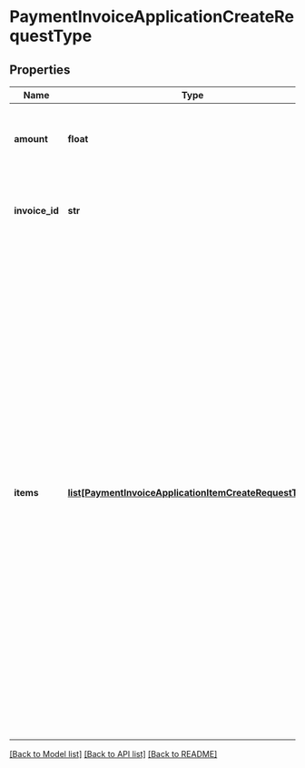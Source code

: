 # PaymentInvoiceApplicationCreateRequestType

## Properties
Name | Type | Description | Notes
------------ | ------------- | ------------- | -------------
**amount** | **float** | The amount of the payment associated with the invoice.  | 
**invoice_id** | **str** | The unique ID of the invoice that the payment is created on.  | [optional] 
**items** | [**list[PaymentInvoiceApplicationItemCreateRequestType]**](PaymentInvoiceApplicationItemCreateRequestType.md) | Container for invoice items. The maximum number of items is 1,000.  **Note:** This field is only available if you have the [Invoice Item Settlement](https://knowledgecenter.zuora.com/Billing/Billing_and_Payments/Invoice_Settlement/C_Invoice_Item_Settlement) feature enabled. Invoice Item Settlement must be used together with other Invoice Settlement features (Unapplied Payments, and Credit and Debit memos).  If you wish to enable Invoice Settlement, see [Invoice Settlement Enablement and Checklist Guide](https://knowledgecenter.zuora.com/Billing/Billing_and_Payments/Invoice_Settlement/Invoice_Settlement_Migration_Checklist_and_Guide) for more information.  | [optional] 

[[Back to Model list]](../README.md#documentation-for-models) [[Back to API list]](../README.md#documentation-for-api-endpoints) [[Back to README]](../README.md)


